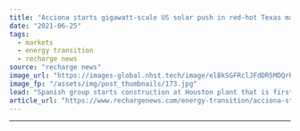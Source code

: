 ```yaml
---
title: "Acciona starts gigawatt-scale US solar push in red-hot Texas market"
date: "2021-06-25"
tags: 
  - markets
  - energy transition
  - recharge news
source: "recharge news"
image_url: "https://images-global.nhst.tech/image/elBkSGFRclJFdDR5MDQrR2VzbjJVVVRDWG9ZbWtaWWp1TEhUUlM1UEhYQT0=/nhst/binary/5e71a8698846cea1145dda5d06620fdc"
image_fp: "/assets/img/post_thumbnails/173.jpg"
lead: "Spanish group starts construction at Houston plant that is first in planned 1.2GW by 2023"
article_url: "https://www.rechargenews.com/energy-transition/acciona-starts-gigawatt-scale-us-solar-push-in-red-hot-texas-market/2-1-1030571"
---
```


---

